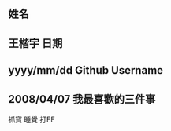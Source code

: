 姓名
----
王楷宇
日期
----
yyyy/mm/dd
Github Username
---------------
2008/04/07
我最喜歡的三件事
---------------
抓寶 睡覺  打FF
